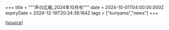 +++
title = """声の広報_2024年10月号"""
date = 2024-10-01T04:00:00.000Z
expiryDate = 2024-12-19T20:24:39.164Z
tags = ["kuriyama","news"]
+++


[[source]](https://www.town.kuriyama.hokkaido.jp/site/koho/29106.html)
